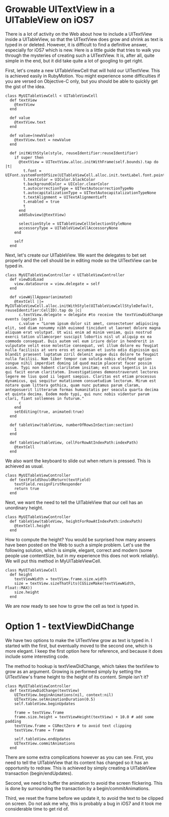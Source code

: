 Growable UITextView in a UITableView on iOS7
============================================

There is a lot of activity on the Web about how to include a UITextView inside a UITableView, so that the UITextView does grow and shrink as text is typed in or deleted. However, it is difficult to find a definitive answer, especially for iOS7 which is new. Here is a little guide that tries to walk you through the mysteries of creating such a UITextView. It is, after all, quite simple in the end, but it did take quite a lot of googling to get right.

First, let's create a new UITableViewCell that will hold our UITextView. This is achieved easily in RubyMotion. You might experience some difficulties if you are versed on Objective-C only, but you should be able to quickly get the gist of the idea.

	class MyUITableViewCell < UITableViewCell
	  def textView
	    @textView
	  end
	  
	  def value
	    @textView.text
	  end
	  
	  def value=(newValue)
	    @textView.text = newValue
	  end
	  
	  def initWithStyle(style, reuseIdentifier:reuseIdentifier)
	    if super then
	      @textView = UITextView.alloc.initWithFrame(self.bounds).tap do |t|
	        t.font = UIFont.systemFontOfSize(UITableViewCell.alloc.init.textLabel.font.pointSize)
	        t.textColor = UIColor.blackColor
	        t.backgroundColor = UIColor.clearColor
	        t.autocorrectionType = UITextAutocorrectionTypeNo
	        t.autocapitalizationType = UITextAutocapitalizationTypeNone
	        t.textAlignment = UITextAlignmentLeft
	        t.enabled = true
	        t
	      end
	      addSubview(@textView)
	  
	      selectionStyle = UITableViewCellSelectionStyleNone
	      accessoryType = UITableViewCellAccessoryNone
	    end
	    
	    self
	  end

Next, let's create our UITableView. We want the delegates to bet set properly and the cell should be in editing mode so the UITextView can be typed in.

	class MyUITableViewController < UITableViewController
	  def viewDidLoad
	    view.dataSource = view.delegate = self
	  end

	  def viewWillAppear(animated)
	  	@textCell ||= MyIUTableViewCell.alloc.initWithStyle(UITableViewCellStyleDefault, reuseIdentifier:CellID).tap do |c|
	  	  c.textView.delegate = delegate #to receive the textViewDidChange events (option 1)
	      c.value = "Lorem ipsum dolor sit amet, consectetuer adipiscing elit, sed diam nonummy nibh euismod tincidunt ut laoreet dolore magna aliquam erat volutpat. Ut wisi enim ad minim veniam, quis nostrud exerci tation ullamcorper suscipit lobortis nisl ut aliquip ex ea commodo consequat. Duis autem vel eum iriure dolor in hendrerit in vulputate velit esse molestie consequat, vel illum dolore eu feugiat nulla facilisis at vero eros et accumsan et iusto odio dignissim qui blandit praesent luptatum zzril delenit augue duis dolore te feugait nulla facilisi. Nam liber tempor cum soluta nobis eleifend option congue nihil imperdiet doming id quod mazim placerat facer possim assum. Typi non habent claritatem insitam; est usus legentis in iis qui facit eorum claritatem. Investigationes demonstraverunt lectores legere me lius quod ii legunt saepius. Claritas est etiam processus dynamicus, qui sequitur mutationem consuetudium lectorum. Mirum est notare quam littera gothica, quam nunc putamus parum claram, anteposuerit litterarum formas humanitatis per seacula quarta decima et quinta decima. Eodem modo typi, qui nunc nobis videntur parum clari, fiant sollemnes in futurum."
	      c
	    end
	    setEditing(true, animated:true)
	  end

	  def tableView(tableView, numberOfRowsInSection:section)
	    1
	  end

	  def tableView(tableView, cellForRowAtIndexPath:indexPath)
	    @textCell
	  end

We also want the keyboard to slide out when return is pressed. This is achieved as usual.

	class MyUITableViewController
	  def textFieldShouldReturn(textField)
	    textField.resignFirstResponder
	    return true
	  end

Next, we want the need to tell the UITableView that our cell has an unordinary height.

	class MyUITableViewController
	  def tableView(tableView, heightForRowAtIndexPath:indexPath)
	    @textCell.height
	  end

How to compute the height? You would be surprised how many answers have been posted on the Web to such a simple problem. Let's use the following solution, which is simple, elegant, correct and modern (some people use contentSize, but in my experience this does not work reliably). We will put this method in MyUITableViewCell.

	class MyUITableViewCell
	  def height
	    textViewWidth = textView.frame.size.width
	    size = textView.sizeThatFits(CGSizeMake(textViewWidth, Float::MAX))
	    size.height
	  end  

We are now ready to see how to grow the cell as text is typed in.

Option 1 - textViewDidChange
============================

We have two options to make the UITextView grow as text is typed in. I started with the first, but eventually moved to the second one, which is more elegant. I keep the first option here for reference, and because it does include some interesting code.

The method to hookup is textViewDidChange, which takes the textView to grow as an argument. Growing is performed simply by setting the UITextView's frame height to the height of its content. Simple isn't it?

	class MyUITableViewController
	  def textViewDidChange(textView)
	    UITextView.beginAnimations(nil, context:nil)
	    UITextView.setAnimationDuration(0.5)
	    self.tableView.beginUpdates

	    frame = textView.frame
	    frame.size.height = textViewHeight(textView) + 10.0 # add some padding
	    textView.frame = CGRectZero # to avoid text clipping
	    textView.frame = frame

	    self.tableView.endUpdates
	    UITextView.commitAnimations
	  end

There are some extra complications however as you can see. First, you need to tell the UITableView that its content has changed so it has an opportunity to redraw. This is achieved by simply creating a UITableView transaction (begin/endUpdates).

Second, we need to buffer the animation to avoid the screen flickering. This is done by surrounding the transaction by a begin/commitAnimations.

Third, we reset the frame before we update it, to avoid the text to be clipped on screen. Do not ask me why, this is probably a bug in iOS7 and it took me considerable time to get rid of.

